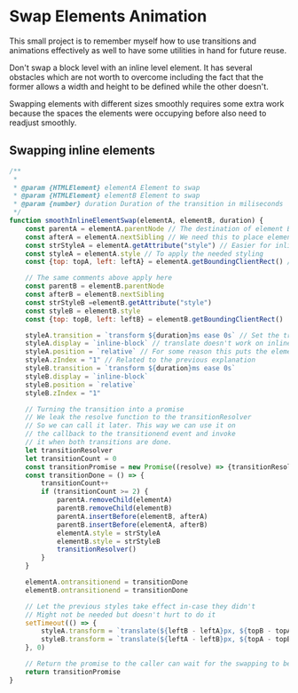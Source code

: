 # Swap Elements Animation

This small project is to remember myself how to use transitions and animations effectively
as well to have some utilities in hand for future reuse.

Don't swap a block level with an inline level element. It has several obstacles which are
not worth to overcome including the fact that the former allows a width and height to be
defined while the other doesn't.

Swapping elements with different sizes smoothly requires some extra work because the spaces
the elements were occupying before also need to readjust smoothly.

## Swapping inline elements
```js
/**
 * 
 * @param {HTMLElement} elementA Element to swap
 * @param {HTMLElement} elementB Element to swap
 * @param {number} duration Duration of the transition in miliseconds
 */
function smoothInlineElementSwap(elementA, elementB, duration) {
    const parentA = elementA.parentNode // The destination of element B
    const afterA = elementA.nextSibling // We need this to place element B in the exact place where A was.
    const strStyleA = elementA.getAttribute("style") // Easier for inline style backup
    const styleA = elementA.style // To apply the needed styling
    const {top: topA, left: leftA} = elementA.getBoundingClientRect() // Element A positioning on the viewport

    // The same comments above apply here
    const parentB = elementB.parentNode
    const afterB = elementB.nextSibling
    const strStyleB =elementB.getAttribute("style")
    const styleB = elementB.style
    const {top: topB, left: leftB} = elementB.getBoundingClientRect()

    styleA.transition = `transform ${duration}ms ease 0s` // Set the transition property
    styleA.display = `inline-block` // translate doesn't work on inline elements so we need to temporarily set it to inline-block
    styleA.position = `relative` // For some reason this puts the elements in a different stacking context and makes them stand above their parent and their destination parent.
    styleA.zIndex = "1" // Related to the previous explanation
    styleB.transition = `transform ${duration}ms ease 0s`
    styleB.display = `inline-block`
    styleB.position = `relative`
    styleB.zIndex = "1"

    // Turning the transition into a promise
    // We leak the resolve function to the transitionResolver
    // So we can call it later. This way we can use it on
    // the callback to the transitionend event and invoke
    // it when both transitions are done.
    let transitionResolver
    let transitionCount = 0
    const transitionPromise = new Promise((resolve) => {transitionResolver = resolve})
    const transitionDone = () => {
        transitionCount++
        if (transitionCount >= 2) {
            parentA.removeChild(elementA)
            parentB.removeChild(elementB)
            parentA.insertBefore(elementB, afterA)
            parentB.insertBefore(elementA, afterB)
            elementA.style = strStyleA
            elementB.style = strStyleB
            transitionResolver()
        }
    }

    elementA.ontransitionend = transitionDone
    elementB.ontransitionend = transitionDone

    // Let the previous styles take effect in-case they didn't
    // Might not be needed but doesn't hurt to do it
    setTimeout(() => {
        styleA.transform = `translate(${leftB - leftA}px, ${topB - topA}px)`;
        styleB.transform = `translate(${leftA - leftB}px, ${topA - topB}px)`;
    }, 0)

    // Return the promise to the caller can wait for the swapping to be completed
    return transitionPromise
}
```